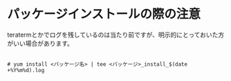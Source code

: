 # パッケージインストールの際の注意
teratermとかでログを残しているのは当たり前ですが、明示的にとっておいた方がいい場合があります。

##
```
# yum install <パッケージ名> | tee <パッケージ>_install_$(date +%Y%m%d).log
```

